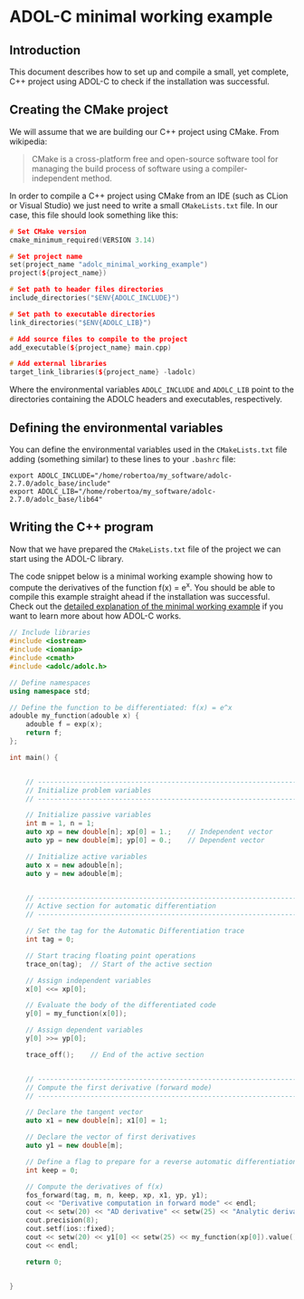 # ADOL-C minimal working example


## Introduction

This document describes how to set up and compile a small, yet complete, C++ project using ADOL-C to check if the installation was successful.

## Creating the CMake project

We will assume that we are building our C++ project using CMake. From wikipedia:

> CMake is a cross-platform free and open-source software tool for managing the build process of software using a compiler-independent method.

In order to compile a C++ project using CMake from an IDE (such as CLion or Visual Studio) we just need to write a small `CMakeLists.txt` file. In our case, this file should look something like this:

```cpp
# Set CMake version
cmake_minimum_required(VERSION 3.14)

# Set project name
set(project_name "adolc_minimal_working_example")
project(${project_name})

# Set path to header files directories
include_directories("$ENV{ADOLC_INCLUDE}")

# Set path to executable directories
link_directories("$ENV{ADOLC_LIB}")

# Add source files to compile to the project
add_executable(${project_name} main.cpp)

# Add external libraries
target_link_libraries(${project_name} -ladolc)

```



Where the environmental variables `ADOLC_INCLUDE` and `ADOLC_LIB` point to the directories containing the ADOLC headers and executables, respectively.


## Defining the environmental variables
You can define the environmental variables used in the `CMakeLists.txt` file adding (something similar) to these lines to your `.bashrc` file:


	export ADOLC_INCLUDE="/home/robertoa/my_software/adolc-2.7.0/adolc_base/include"
	export ADOLC_LIB="/home/robertoa/my_software/adolc-2.7.0/adolc_base/lib64"


## Writing the C++ program

Now that we have prepared the `CMakeLists.txt` file of the project we can start using the ADOL-C library.

The code snippet below is a minimal working example showing how to compute the derivatives of the function f(x) =  e<sup>x</sup>.
You should be able to compile this example straight ahead if the installation was successful.
Check out the [detailed explanation of the minimal working example](./adolc_minimal_working_example_explanation.md) if you want to learn more about how ADOL-C works.

```cpp
// Include libraries
#include <iostream>
#include <iomanip>
#include <cmath>
#include <adolc/adolc.h>

// Define namespaces
using namespace std;

// Define the function to be differentiated: f(x) = e^x
adouble my_function(adouble x) {
    adouble f = exp(x);
    return f;
};

int main() {


    // ----------------------------------------------------------------------- //
    // Initialize problem variables
    // ----------------------------------------------------------------------- //

    // Initialize passive variables
    int m = 1, n = 1;
    auto xp = new double[n]; xp[0] = 1.;    // Independent vector
    auto yp = new double[m]; yp[0] = 0.;    // Dependent vector

    // Initialize active variables
    auto x = new adouble[n];
    auto y = new adouble[m];


    // ----------------------------------------------------------------------- //
    // Active section for automatic differentiation
    // ----------------------------------------------------------------------- //

    // Set the tag for the Automatic Differentiation trace
    int tag = 0;

    // Start tracing floating point operations
    trace_on(tag);  // Start of the active section

    // Assign independent variables
    x[0] <<= xp[0];

    // Evaluate the body of the differentiated code
    y[0] = my_function(x[0]);

    // Assign dependent variables
    y[0] >>= yp[0];

    trace_off();    // End of the active section


    // ----------------------------------------------------------------------- //
    // Compute the first derivative (forward mode)
    // ----------------------------------------------------------------------- //

    // Declare the tangent vector
    auto x1 = new double[n]; x1[0] = 1;

    // Declare the vector of first derivatives
    auto y1 = new double[m];

    // Define a flag to prepare for a reverse automatic differentiation or not
    int keep = 0;

    // Compute the derivatives of f(x)
    fos_forward(tag, m, n, keep, xp, x1, yp, y1);
    cout << "Derivative computation in forward mode" << endl;
    cout << setw(20) << "AD derivative" << setw(25) << "Analytic derivative" << endl;
    cout.precision(8);
    cout.setf(ios::fixed);
    cout << setw(20) << y1[0] << setw(25) << my_function(xp[0]).value() << endl;
    cout << endl;

    return 0;


}

```

